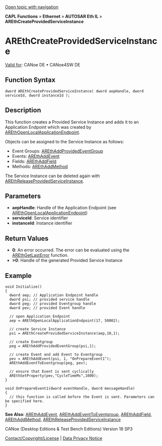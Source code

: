 [Open topic with navigation](../../../../../../CANoeDEFamily.htm#Topics/CAPLFunctions/IP/AUTOSARethIL/Functions/CAPLfunctionAREthCreateProvidedServiceInstance.md)

**CAPL Functions** » **Ethernet** » **AUTOSAR Eth IL** » **AREthCreateProvidedServiceInstance**

# AREthCreateProvidedServiceInstance

[Valid for](../../../../Shared/FeatureAvailability.md): CANoe DE • CANoe4SW DE

## Function Syntax

```plaintext
dword AREthCreateProvidedServiceInstance( dword aepHandle, dword serviceId, dword instanceId );
```

## Description

This function creates a Provided Service Instance and adds it to an Application Endpoint which was created by [AREthOpenLocalApplicationEndpoint](CAPLfunctionAREthOpenLocalApplicationEndpoint.md).

Objects can be assigned to the Service Instance as follows:

- Event Groups: [AREthAddProvidedEventGroup](CAPLfunctionAREthAddProvidedEventGroup.md)
- Events: [AREthAddEvent](CAPLfunctionAREthAddEvent.md)
- Fields: [AREthAddField](CAPLfunctionAREthAddField.md)
- Methods: [AREthAddMethod](CAPLfunctionAREthAddMethod.md)

The Service Instance can be deleted again with [AREthReleaseProvidedServiceInstance](CAPLfunctionAREthReleaseProvidedServiceInstance.md).

## Parameters

- **aepHandle**: Handle of the Application Endpoint (see [AREthOpenLocalApplicationEndpoint](CAPLfunctionAREthOpenLocalApplicationEndpoint.md))
- **serviceId**: Service identifier
- **instanceId**: Instance identifier

## Return Values

- **0**: An error occurred. The error can be evaluated using the [AREthGetLastError](CAPLfunctionAREthGetLastError.md) function.
- **>0**: Handle of the generated Provided Service Instance

## Example

```plaintext
void Initialize()
{
  dword aep; // Application Endpoint handle
  dword psi; // provided service handle
  dword peg; // provided Eventgroup handle
  dword pev; // provided Event handle

  // open Application Endpoint
  aep = AREthOpenLocalApplicationEndpoint(17, 50002);

  // create Service Instance
  psi = AREthCreateProvidedServiceInstance(aep,10,1);

  // create Eventgroup
  peg = AREthAddProvidedEventGroup(psi,1);

  // create Event and add Event to Eventgroup
  pev = AREthAddEvent(psi, 1, "OnPrepareEvent1");
  AREthAddEventToEventgroup(peg, pev);

  // ensure that Event is sent cyclically
  AREthSetProperty(pev,"CycleTimeMs",1000);
}

void OnPrepareEvent1(dword eventHandle, dword messageHandle)
{
  // this function is called before the Event is sent. Parameters can be specified here.
}
```

**See Also**: [AREthAddEvent](CAPLfunctionAREthAddEvent.md#aanchor12631), [AREthAddEventToEventgroup](CAPLfunctionAREthAddEventToEventgroup.md#aanchor24957), [AREthAddField](CAPLfunctionAREthAddField.md#aanchor27760), [AREthAddMethod](CAPLfunctionAREthAddMethod.md#aanchor7650), [AREthReleaseProvidedServiceInstance](CAPLfunctionAREthReleaseProvidedServiceInstance.md#aanchor18406)

CANoe (Desktop Editions & Test Bench Editions) Version 18 SP3

[Contact/Copyright/License](../../../../Shared/ContactCopyrightLicense.md) | [Data Privacy Notice](https://www.vector.com/int/en/company/get-info/privacy-policy/)
